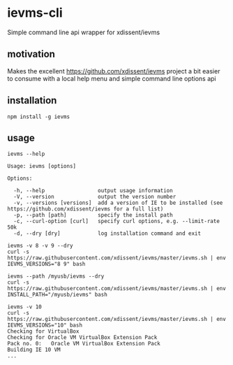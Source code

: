 # ievms-cli
Simple command line api wrapper for xdissent/ievms

## motivation
Makes the excellent https://github.com/xdissent/ievms project a bit easier to consume with a local help menu and simple command line options api

## installation
```
npm install -g ievms
```

## usage
```
ievms --help

Usage: ievms [options]

Options:

  -h, --help                 output usage information
  -V, --version              output the version number
  -v, --versions [versions]  add a version of IE to be installed (see https://github.com/xdissent/ievms for a full list)
  -p, --path [path]          specify the install path
  -c, --curl-option [curl]   specify curl options, e.g. --limit-rate 50k
  -d, --dry [dry]            log installation command and exit
```
```
ievms -v 8 -v 9 --dry
curl -s https://raw.githubusercontent.com/xdissent/ievms/master/ievms.sh | env IEVMS_VERSIONS="8 9" bash
```
```
ievms --path /myusb/ievms --dry
curl -s https://raw.githubusercontent.com/xdissent/ievms/master/ievms.sh | env INSTALL_PATH="/myusb/ievms" bash
```
```
ievms -v 10
curl -s https://raw.githubusercontent.com/xdissent/ievms/master/ievms.sh | env IEVMS_VERSIONS="10" bash
Checking for VirtualBox
Checking for Oracle VM VirtualBox Extension Pack
Pack no. 0:   Oracle VM VirtualBox Extension Pack
Building IE 10 VM
...
```
